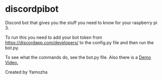 # discordpibot


Discord bot that gives you the stuff you need to know for your raspberry pi 3.

To run this you need to add your bot token from https://discordapp.com/developers/ to the config.py file and then run the bot.py.

To see what the commands do, see the bot.py file.
Also there is a [Demo Video.](https://www.youtube.com/watch?v=v4BB0B7mRx0&t) 


Created by Yamozha
